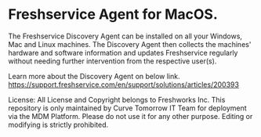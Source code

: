 # Freshservice Agent for MacOS.

The Freshservice Discovery Agent can be installed on all your Windows, Mac and Linux machines. The Discovery Agent then collects the machines' hardware and software information and updates Freshservice regularly without needing further intervention from the respective user(s).

Learn more about the Discovery Agent on below link.
https://support.freshservice.com/en/support/solutions/articles/200393

License: All License and Copyright belongs to Freshworks Inc. This repository is only maintained by Curve Tomorrow IT Team for deployment via the MDM Platform. Please do not use it for any other purpose. Editing or modifying is strictly prohibited. 
